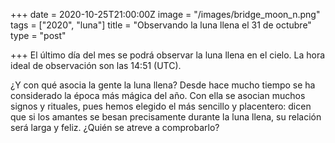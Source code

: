 +++
date = 2020-10-25T21:00:00Z
image = "/images/bridge_moon_n.png"
tags = ["2020", "luna"]
title = "Observando la luna llena el 31 de octubre"
type = "post"

+++
El último día del mes se podrá observar la luna llena en el cielo. La hora ideal de observación son las 14:51 (UTC).  
  
¿Y con qué asocia la gente la luna llena? Desde hace mucho tiempo se ha considerado la época más mágica del año. Con ella se asocian muchos signos y rituales, pues hemos elegido el más sencillo y placentero: dicen que si los amantes se besan precisamente durante la luna llena, su relación será larga y feliz. ¿Quién se atreve a comprobarlo?
